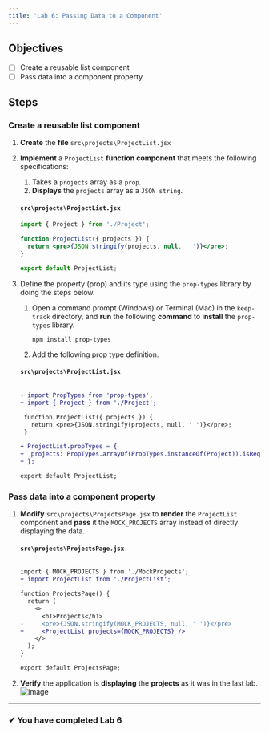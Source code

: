 ```yaml
---
title: 'Lab 6: Passing Data to a Component'
---
```


## Objectives

- [ ] Create a reusable list component
- [ ] Pass data into a component property

## Steps

### Create a reusable list component

1. **Create** the **file** `src\projects\ProjectList.jsx`
2. **Implement** a `ProjectList` **function component** that meets the following specifications:

   1. Takes a `projects` array as a `prop`.
   2. **Displays** the `projects` array as a `JSON string`.

   #### `src\projects\ProjectList.jsx`

   ```jsx
   import { Project } from './Project';

   function ProjectList({ projects }) {
     return <pre>{JSON.stringify(projects, null, ' ')}</pre>;
   }

   export default ProjectList;
   ```

3. Define the property (prop) and its type using the `prop-types` library by doing the steps below.

   1. Open a command prompt (Windows) or Terminal (Mac) in the `keep-track` directory, and **run** the following **command** to **install** the `prop-types` library.
      ```npm
      npm install prop-types
      ```
   1. Add the following prop type definition.

   #### `src\projects\ProjectList.jsx`

   ```diff

   + import PropTypes from 'prop-types';
   + import { Project } from './Project';

    function ProjectList({ projects }) {
      return <pre>{JSON.stringify(projects, null, ' ')}</pre>;
    }

   + ProjectList.propTypes = {
   +  projects: PropTypes.arrayOf(PropTypes.instanceOf(Project)).isRequired
   + };

   export default ProjectList;

   ```

### Pass data into a component property

1. **Modify** `src\projects\ProjectsPage.jsx` to **render** the `ProjectList` component and **pass** it the `MOCK_PROJECTS` array instead of directly displaying the data.

   #### `src\projects\ProjectsPage.jsx`

   ```diff

   import { MOCK_PROJECTS } from './MockProjects';
   + import ProjectList from './ProjectList';

   function ProjectsPage() {
     return (
       <>
         <h1>Projects</h1>
   -     <pre>{JSON.stringify(MOCK_PROJECTS, null, ' ')}</pre>
   +     <ProjectList projects={MOCK_PROJECTS} />
       </>
     );
   }

   export default ProjectsPage;

   ```

2. **Verify** the application is **displaying** the **projects** as it was in the last lab.
   ![image](https://user-images.githubusercontent.com/1474579/64889510-85efa380-d63b-11e9-8dc5-86f6dce8cec2.png)

---

### &#10004; You have completed Lab 6
